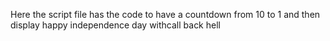 Here the script file has the code to have a countdown from 10 to 1 and then display happy independence day withcall back hell
